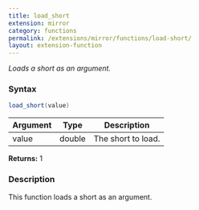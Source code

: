 ```yaml
---
title: load_short
extension: mirror
category: functions
permalink: /extensions/mirror/functions/load-short/
layout: extension-function
---
```


_Loads a short as an argument._

### Syntax ###
```cs
load_short(value)
```

| Argument | Type | Description |
| --- | --- | --- |
| value | double | The short to load. |

**Returns:** 1

### Description

This function loads a short as an argument. 

